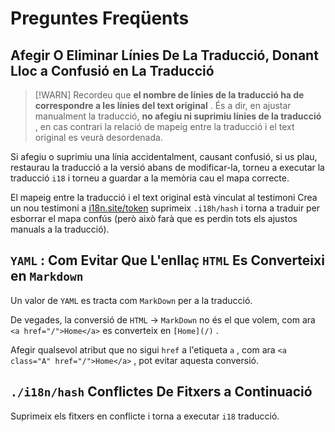 # Preguntes Freqüents

## Afegir O Eliminar Línies De La Traducció, Donant Lloc a Confusió en La Traducció

> [!WARN]
> Recordeu que **el nombre de línies de la traducció ha de correspondre a les línies del text original** .
> És a dir, en ajustar manualment la traducció, **no afegiu ni suprimiu línies de la traducció** , en cas contrari la relació de mapeig entre la traducció i el text original es veurà desordenada.

Si afegiu o suprimiu una línia accidentalment, causant confusió, si us plau, restaurau la traducció a la versió abans de modificar-la, torneu a executar la traducció `i18` i torneu a guardar a la memòria cau el mapa correcte.

El mapeig entre la traducció i el text original està vinculat al testimoni Crea un nou testimoni a [i18n.site/token](//i18n.site/token) suprimeix `.i18h/hash` i torna a traduir per esborrar el mapa confús (però això farà que es perdin tots els ajustos manuals a la traducció).

## `YAML` : Com Evitar Que L'enllaç `HTML` Es Converteixi en `Markdown`

Un valor de `YAML` es tracta com `MarkDown` per a la traducció.

De vegades, la conversió de `HTML` → `MarkDown` no és el que volem, com ara `<a href="/">Home</a>` es converteix en `[Home](/)` .

Afegir qualsevol atribut que no sigui `href` a l'etiqueta `a` , com ara `<a class="A" href="/">Home</a>` , pot evitar aquesta conversió.

## `./i18n/hash` Conflictes De Fitxers a Continuació

Suprimeix els fitxers en conflicte i torna a executar `i18` traducció.